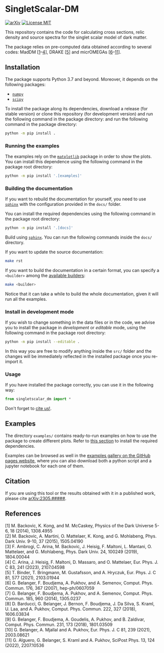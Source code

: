 # SingletScalar-DM

[![arXiv](https://img.shields.io/static/v1?label=arXiv&message=2305.11937&color=red&style=for-the-badge)](https://arxiv.org/abs/2305.11937)
[![License MIT](https://img.shields.io/static/v1?label=License&message=MIT&color=yellow&style=for-the-badge)](https://opensource.org/licenses/MIT)

This repository contains the code for calculating cross sections, relic density
and source spectra for the singlet scalar model of dark matter.

The package relies on pre-computed data obtained according to several codes:
MadDM \[[1](#maddm-1)&ndash;[4](#maddm-4)\], DRAKE \[[5](#drake)\] and micrOMEGAs \[[6](#micromegas-1)&ndash;[11](#micromegas-6)\].

## Installation

The package supports Python 3.7 and beyond.
Moreover, it depends on the following packages:

* [`numpy`](https://numpy.org/)
* [`scipy`](https://scipy.org/)

To install the package along its dependencies, download a release (for stable
version) or clone this repository (for development version) and run the following
command in the package directory:
and run the following command in the package directory:

```bash
python -m pip install .
```
### Running the examples

The examples rely on the [`matplotlib`](https://matplotlib.org/) package in order to show the plots.
You can install this dependence using the following command in the package root
directory:

```bash
python -m pip install '.[examples]'
```

### Building the documentation

If you want to rebuild the documentation for yourself, you need to use [`sphinx`](https://www.sphinx-doc.org/en/master/)
with the configuration provided in the `docs/` folder.

You can install the required dependencies using the following command in the package
root directory:

```bash
python -m pip install '.[docs]'
```

Build using [`sphinx`](https://www.sphinx-doc.org/en/master/).
You can run the following commands inside the `docs/` directory.

If you want to update the source documentation:

```bash
make rst
```

If you want to build the documentation in a certain format, you can specify a 
``<builder>`` among the [available builders](https://www.sphinx-doc.org/en/master/usage/builders/index.html):

```bash
make <builder>
```

Notice that it can take a while to build the whole documentation, given it will
run all the examples.

### Install in development mode

If you wish to change something in the data files or in the code, we advise you
to install the package in *development* or *editable* mode, using the following
command in the package root directory:

```bash
python -m pip install --editable .
```

In this way you are free to modify anything inside the `src/` folder and the changes
will be immediately reflected in the installed package once you re-import it.

### Usage

If you have installed the package correctly, you can use it in the following
way:

```python
from singletscalar_dm import *
```

Don't forget to [cite us!](#citation).

## Examples

The directory `examples/` contains ready-to-run examples on how to use the package
to create different plots.
Refer to [this section](#running-the-examples) to install the required dependencies.

Examples can be browsed as well in the [examples gallery on the GitHub pages website](missing),
where you can also download both a python script and a jupyter notebook for each
one of them.

## Citation

If you are using this tool or the results obtained with it in a published work,
please cite [arXiv:2305.#####](https://arxiv.org/abs/2305.XXXXX).

## References

\[<a id="maddm-1">1</a>\] M. Backovic, K. Kong, and M. McCaskey, Physics of the Dark Universe 5-6, 18 (2014), 1308.4955  
\[2\] M. Backovic, A. Martini, O. Mattelaer, K. Kong, and G. Mohlabeng, Phys. Dark Univ. 9-10, 37 (2015), 1505.04190  
\[3\] F. Ambrogi, C. Arina, M. Backovic, J. Heisig, F. Maltoni, L. Mantani, O. Mattelaer, and G. Mohlabeng, Phys. Dark Univ. 24, 100249 (2019), 1804.00044  
\[<a id="maddm-4">4</a>\] C. Arina, J. Heisig, F. Maltoni, D. Massaro, and O. Mattelaer, Eur. Phys. J. C 83, 241 (2023), 2107.04598  
\[<a id="drake">5</a>\] T. Binder, T. Bringmann, M. Gustafsson, and A. Hryczuk, Eur. Phys. J. C 81, 577 (2021), 2103.01944  
\[<a id="micromegas-1">6</a>\] G. Belanger, F. Boudjema, A. Pukhov, and A. Semenov, Comput. Phys. Commun. 176, 367 (2007), hep-ph/0607059  
\[7\] G. Belanger, F. Boudjema, A. Pukhov, and A. Semenov, Comput. Phys. Commun. 185, 960 (2014), 1305.0237  
\[8\] D. Barducci, G. Belanger, J. Bernon, F. Boudjema, J. Da Silva, S. Kraml, U. Laa, and A. Pukhov, Comput. Phys. Commun. 222, 327 (2018), 1606.03834  
\[9\] G. Belanger, F. Boudjema, A. Goudelis, A. Pukhov, and B. Zaldivar, Comput. Phys. Commun. 231, 173 (2018), 1801.03509  
\[10\] G. Belanger, A. Mjallal and A. Pukhov, Eur. Phys. J. C 81, 239 (2021), 2003.08621  
\[<a id="micromegas-6">11</a>\] G. Alguero, G. Belanger, S. Kraml and A. Pukhov, SciPost Phys. 13, 124 (2022), 2207.10536  
